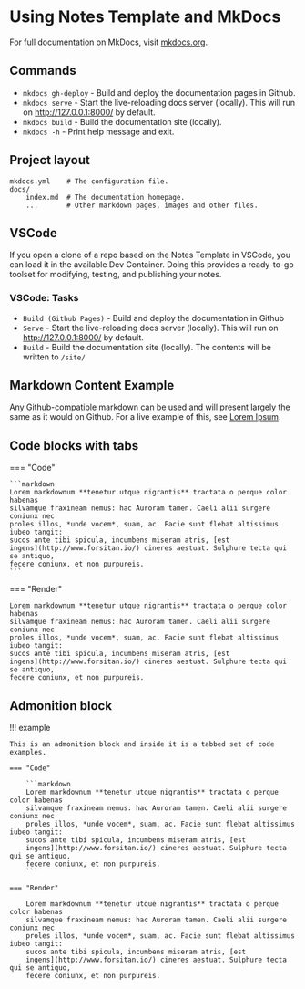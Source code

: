 # Using Notes Template and MkDocs

For full documentation on MkDocs, visit [mkdocs.org](https://www.mkdocs.org).

## Commands

* `mkdocs gh-deploy` - Build and deploy the documentation pages in Github.
* `mkdocs serve` - Start the live-reloading docs server (locally). This will run on http://127.0.0.1:8000/ by default.
* `mkdocs build` - Build the documentation site (locally).
* `mkdocs -h` - Print help message and exit.

## Project layout

    mkdocs.yml    # The configuration file.
    docs/
        index.md  # The documentation homepage.
        ...       # Other markdown pages, images and other files.

## VSCode

If you open a clone of a repo based on the Notes Template in VSCode, you can load it in the available Dev Container.
Doing this provides a ready-to-go toolset for modifying, testing, and publishing your notes.

### VSCode: Tasks

* `Build (Github Pages)` - Build and deploy the documentation in Github
* `Serve` - Start the live-reloading docs server (locally). This will run on http://127.0.0.1:8000/ by default.
* `Build` - Build the documentation site (locally). The contents will be written to `/site/`

## Markdown Content Example

Any Github-compatible markdown can be used and will present largely the same as it would on Github.
For a live example of this, see [Lorem Ipsum](lorem-ipsum.md).

## Code blocks with tabs

=== "Code"

    ```markdown
    Lorem markdownum **tenetur utque nigrantis** tractata o perque color habenas
    silvamque fraxineam nemus: hac Auroram tamen. Caeli alii surgere coniunx nec
    proles illos, *unde vocem*, suam, ac. Facie sunt flebat altissimus iubeo tangit:
    sucos ante tibi spicula, incumbens miseram atris, [est
    ingens](http://www.forsitan.io/) cineres aestuat. Sulphure tecta qui se antiquo,
    fecere coniunx, et non purpureis.
    ```

=== "Render"

    Lorem markdownum **tenetur utque nigrantis** tractata o perque color habenas
    silvamque fraxineam nemus: hac Auroram tamen. Caeli alii surgere coniunx nec
    proles illos, *unde vocem*, suam, ac. Facie sunt flebat altissimus iubeo tangit:
    sucos ante tibi spicula, incumbens miseram atris, [est
    ingens](http://www.forsitan.io/) cineres aestuat. Sulphure tecta qui se antiquo,
    fecere coniunx, et non purpureis.

## Admonition block

!!! example

    This is an admonition block and inside it is a tabbed set of code examples.

    === "Code"
    
        ```markdown
        Lorem markdownum **tenetur utque nigrantis** tractata o perque color habenas
        silvamque fraxineam nemus: hac Auroram tamen. Caeli alii surgere coniunx nec
        proles illos, *unde vocem*, suam, ac. Facie sunt flebat altissimus iubeo tangit:
        sucos ante tibi spicula, incumbens miseram atris, [est
        ingens](http://www.forsitan.io/) cineres aestuat. Sulphure tecta qui se antiquo,
        fecere coniunx, et non purpureis.
        ```
    
    === "Render"
    
        Lorem markdownum **tenetur utque nigrantis** tractata o perque color habenas
        silvamque fraxineam nemus: hac Auroram tamen. Caeli alii surgere coniunx nec
        proles illos, *unde vocem*, suam, ac. Facie sunt flebat altissimus iubeo tangit:
        sucos ante tibi spicula, incumbens miseram atris, [est
        ingens](http://www.forsitan.io/) cineres aestuat. Sulphure tecta qui se antiquo,
        fecere coniunx, et non purpureis.
